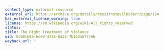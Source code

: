 ```yaml
---
content_type: external-resource
external_url: https://archive.org/details/resistnotevil00darr/page/164
has_external_license_warning: true
license: https://en.wikipedia.org/wiki/All_rights_reserved
status: ''
title: The Right Treatment of Violence
uid: 8db0cb9a-bce0-4736-8a58-7b1631b777e6
wayback_url: ''
---
```

